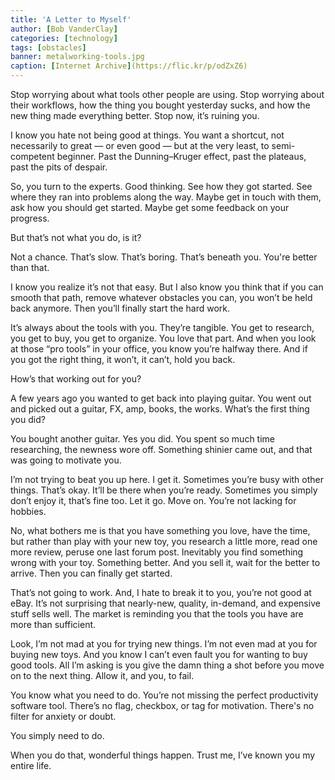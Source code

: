 ```yaml
---
title: 'A Letter to Myself'
author: [Bob VanderClay]
categories: [technology]
tags: [obstacles]
banner: metalworking-tools.jpg
caption: [Internet Archive](https://flic.kr/p/odZxZ6)
---
```


Stop worrying about what tools other people are using. Stop worrying about their workflows, how the thing you bought yesterday sucks, and how the new thing made everything better. Stop now, it’s ruining you.

I know you hate not being good at things. You want a shortcut, not necessarily to great — or even good — but at the very least, to semi-competent beginner. Past the Dunning–Kruger effect, past the plateaus, past the pits of despair.

So, you turn to the experts. Good thinking. See how they got started. See where they ran into problems along the way. Maybe get in touch with them, ask how you should get started. Maybe get some feedback on your progress.

<p class="has-pullquote" data-pullquote="I hate to break it to you, but you're not good at eBay.">But that’s not what you do, is it?</p>

Not a chance. That’s slow. That’s boring. That’s beneath you. You're better than that.

I know you realize it’s not that easy. But I also know you think that if you can smooth that path, remove whatever obstacles you can, you won’t be held back anymore. Then you’ll finally start the hard work.

It’s always about the tools with you. They’re tangible. You get to research, you get to buy, you get to organize. You love that part. And when you look at those “pro tools” in your office, you know you’re halfway there. And if you got the right thing, it won’t, it can’t, hold you back.

How’s that working out for you?

A few years ago you wanted to get back into playing guitar. You went out and picked out a guitar, FX, amp, books, the works. What’s the first thing you did?

You bought another guitar. Yes you did. You spent so much time researching, the newness wore off. Something shinier came out, and that was going to motivate you.

I’m not trying to beat you up here. I get it. Sometimes you’re busy with other things. That’s okay. It’ll be there when you’re ready. Sometimes you simply don’t enjoy it, that’s fine too. Let it go. Move on. You’re not lacking for hobbies.

No, what bothers me is that you have something you love, have the time, but rather than play with your new toy, you research a little more, read one more review, peruse one last forum post. Inevitably you find something wrong with your toy. Something better. And you sell it, wait for the better to arrive. Then you can finally get started.

That’s not going to work. And, I hate to break it to you, you’re not good at eBay. It’s not surprising that nearly-new, quality, in-demand, and expensive stuff sells well. The market is reminding you that the tools you have are more than sufficient.

Look, I’m not mad at you for trying new things. I’m not even mad at you for buying new toys. And you know I can’t even fault you for wanting to buy good tools. All I’m asking is you give the damn thing a shot before you move on to the next thing. Allow it, and you, to fail.

You know what you need to do. You’re not missing the perfect productivity software tool. There’s no flag, checkbox, or tag for motivation. There's no filter for anxiety or doubt.

You simply need to do.

When you do that, wonderful things happen. Trust me, I’ve known you my entire life.